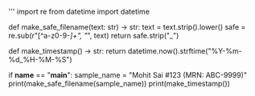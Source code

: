 '''
import re
from datetime import datetime

def make_safe_filename(text: str) -> str:
    text = text.strip().lower()
    safe = re.sub(r"[^a-z0-9-_]+", "_", text)
    return safe.strip("_")

def make_timestamp() -> str:
    return datetime.now().strftime("%Y-%m-%d_%H-%M-%S")

if __name__ == "__main__":
    sample_name = "Mohit Sai #123 (MRN: ABC-9999)"
    print(make_safe_filename(sample_name))
    print(make_timestamp())
